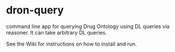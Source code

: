 # dron-query
command line app for querying Drug Ontology using DL queries via reasoner.  It can take arbitrary DL queries.

See the Wiki for instructions on how to install and run.
